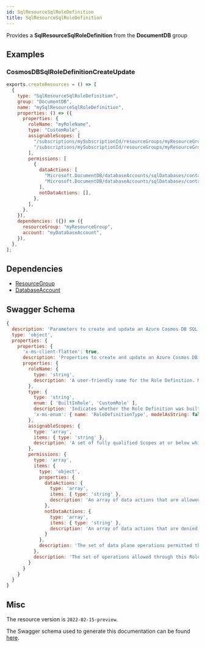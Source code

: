 ```yaml
---
id: SqlResourceSqlRoleDefinition
title: SqlResourceSqlRoleDefinition
---
```

Provides a **SqlResourceSqlRoleDefinition** from the **DocumentDB** group
## Examples
### CosmosDBSqlRoleDefinitionCreateUpdate
```js
exports.createResources = () => [
  {
    type: "SqlResourceSqlRoleDefinition",
    group: "DocumentDB",
    name: "mySqlResourceSqlRoleDefinition",
    properties: () => ({
      properties: {
        roleName: "myRoleName",
        type: "CustomRole",
        assignableScopes: [
          "/subscriptions/mySubscriptionId/resourceGroups/myResourceGroupName/providers/Microsoft.DocumentDB/databaseAccounts/myAccountName/dbs/sales",
          "/subscriptions/mySubscriptionId/resourceGroups/myResourceGroupName/providers/Microsoft.DocumentDB/databaseAccounts/myAccountName/dbs/purchases",
        ],
        permissions: [
          {
            dataActions: [
              "Microsoft.DocumentDB/databaseAccounts/sqlDatabases/containers/items/create",
              "Microsoft.DocumentDB/databaseAccounts/sqlDatabases/containers/items/read",
            ],
            notDataActions: [],
          },
        ],
      },
    }),
    dependencies: ({}) => ({
      resourceGroup: "myResourceGroup",
      account: "myDatabaseAccount",
    }),
  },
];

```
## Dependencies
- [ResourceGroup](../Resources/ResourceGroup.md)
- [DatabaseAccount](../DocumentDB/DatabaseAccount.md)
## Swagger Schema
```js
{
  description: 'Parameters to create and update an Azure Cosmos DB SQL Role Definition.',
  type: 'object',
  properties: {
    properties: {
      'x-ms-client-flatten': true,
      description: 'Properties to create and update an Azure Cosmos DB SQL Role Definition.',
      properties: {
        roleName: {
          type: 'string',
          description: 'A user-friendly name for the Role Definition. Must be unique for the database account.'
        },
        type: {
          type: 'string',
          enum: [ 'BuiltInRole', 'CustomRole' ],
          description: 'Indicates whether the Role Definition was built-in or user created.',
          'x-ms-enum': { name: 'RoleDefinitionType', modelAsString: false }
        },
        assignableScopes: {
          type: 'array',
          items: { type: 'string' },
          description: 'A set of fully qualified Scopes at or below which Role Assignments may be created using this Role Definition. This will allow application of this Role Definition on the entire database account or any underlying Database / Collection. Must have at least one element. Scopes higher than Database account are not enforceable as assignable Scopes. Note that resources referenced in assignable Scopes need not exist.'
        },
        permissions: {
          type: 'array',
          items: {
            type: 'object',
            properties: {
              dataActions: {
                type: 'array',
                items: { type: 'string' },
                description: 'An array of data actions that are allowed.'
              },
              notDataActions: {
                type: 'array',
                items: { type: 'string' },
                description: 'An array of data actions that are denied.'
              }
            },
            description: 'The set of data plane operations permitted through this Role Definition.'
          },
          description: 'The set of operations allowed through this Role Definition.'
        }
      }
    }
  }
}
```
## Misc
The resource version is `2022-02-15-preview`.

The Swagger schema used to generate this documentation can be found [here](https://github.com/Azure/azure-rest-api-specs/tree/main/specification/cosmos-db/resource-manager/Microsoft.DocumentDB/preview/2022-02-15-preview/rbac.json).
